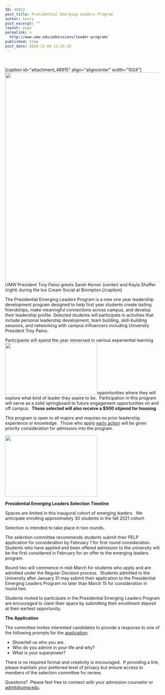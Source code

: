 ```yaml
---
ID: 48912
post_title: Presidential Emerging Leaders Program
author: keury
post_excerpt: ""
layout: page
permalink: >
  http://www.umw.edu/admissions/leader-program/
published: true
post_date: 2020-11-04 11:25:18
---
```

&nbsp;

[caption id="attachment_48915" align="aligncenter" width="1024"]<img class="wp-image-48915 size-large" src="http://www.umw.edu/admissions/wp-content/uploads/sites/6/2020/11/President-Paino-Ice-Cream-Social-1024x683.jpg" alt="" width="1024" height="683" /> UMW President Troy Paino greets Sarah Kerner (center) and Kayla Shaffer (right) during the Ice Cream Social at Brompton.[/caption]

The Presidential Emerging Leaders Program is a new one year leadership development program designed to help first year students create lasting friendships, make meaningful connections across campus, and develop their leadership profile. Selected students will participate in activities that include personal leadership development, team building, skill-building sessions, and networking with campus influencers including University President Troy Paino.

Participants will spend the year immersed in various experiential learning <a href="https://www.youtube.com/watch?v=aLP2HC8HQZU&amp;feature=youtu.be"><img class="alignright size-medium wp-image-48930" src="http://www.umw.edu/admissions/wp-content/uploads/sites/6/2020/11/Emerging-Leaders-Video-Lilly-300x168.png" alt="" width="300" height="168" /></a>opportunities where they will explore what kind of leader they aspire to be.  Participation in this program will serve as a solid springboard to future engagement opportunities on and off campus.  <strong>Those selected will also receive a $500 stipend for housing</strong>.

This program is open to all majors and requires no prior leadership experience or knowledge.  Those who apply <a href="https://www.umw.edu/admissions/apply/undergraduate-application/">early action</a> will be given priority consideration for admission into the program.

<img class="alignright size-medium wp-image-48917" src="http://www.umw.edu/admissions/wp-content/uploads/sites/6/2020/11/Willard-Fall-2019-300x200.jpg" alt="" width="300" height="200" />

<strong>Presidential Emerging Leaders Selection Timeline</strong>

Spaces are limited in this inaugural cohort of emerging leaders.  We anticipate enrolling approximately 30 students in the fall 2021 cohort.

Selection is intended to take place in two rounds.

The selection committee recommends students submit their PELP application for consideration by February 1 for first round consideration.  Students who have applied and been offered admission to the university will be the first considered in February for an offer to the emerging leaders program.

Round two will commence in mid-March for students who apply and are admitted under the Regular Decision process.  Students admitted to the University after January 31 may submit their application to the Presidential Emerging Leaders Program no later than March 15 for consideration in round two.

Students invited to participate in the Presidential Emerging Leaders Program are encouraged to claim their space by submitting their enrollment deposit at their earliest opportunity.

<strong>The Application</strong>

The committee invites interested candidates to provide a response to one of the following prompts for the <a href="https://admissions.umw.edu/register/leadership21">application</a>:
<ul>
 	<li>Show/tell us who you are.</li>
 	<li>Who do you admire in your life and why?</li>
 	<li>What is your superpower?</li>
</ul>
There is no required format and creativity is encouraged.  If providing a link, please maintain your preferred level of privacy but ensure access to members of the selection committee for review.

Questions?  Please feel free to connect with your admission counselor or <a href="mailto:admit@umw.edu">admit@umw.edu</a>.

&nbsp;